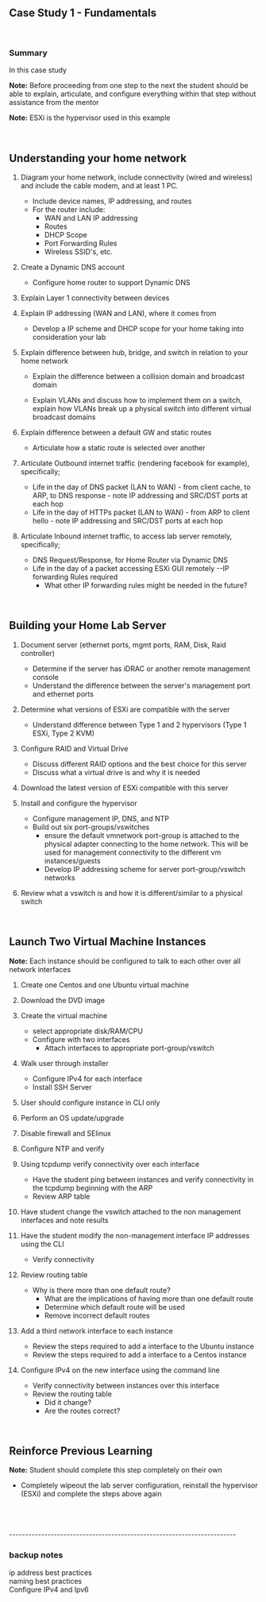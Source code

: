 ## Case Study 1 - Fundamentals  

<br/>    

### Summary  

In this case study 

__Note:__  Before proceeding from one step to the next the student should be able to explain, articulate, and configure everything within that step without assistance from the mentor  

__Note:__ ESXi is the hypervisor used in this example

<br/>  

## Understanding your home network  


1. Diagram your home network, include connectivity (wired and wireless) and include the cable modem, and at least 1 PC.  
    - Include device names, IP addressing, and routes    
    - For the router include:  
        - WAN and LAN IP addressing  
        - Routes  
        - DHCP Scope    
        - Port Forwarding Rules  
        - Wireless SSID's, etc.  

2. Create a Dynamic DNS account  
    - Configure home router to support Dynamic DNS  

3. Explain Layer 1 connectivity between devices  

4. Explain IP addressing (WAN and LAN), where it comes from  
    - Develop a IP scheme and DHCP scope for your home taking into consideration your lab  

5. Explain difference between hub, bridge, and switch in relation to your home network  
    - Explain the difference between a collision domain and broadcast domain  

    - Explain VLANs and discuss how to implement them on a switch, explain how VLANs break up a physical switch into different virtual broadcast domains  

6. Explain difference between a default GW and static routes  
    - Articulate how a static route is selected over another  

7. Articulate Outbound internet traffic (rendering facebook for example), specifically;  
    - Life in the day of DNS packet (LAN to WAN) - from client cache, to ARP, to DNS response - note IP addressing and SRC/DST ports at each hop  
    - Life in the day of HTTPs packet (LAN to WAN) - from ARP to client hello - note IP addressing and SRC/DST ports at each hop  

8. Articulate Inbound internet traffic, to access lab server remotely, specifically;   
    - DNS Request/Response, for Home Router via Dynamic DNS  
    - Life in the day of a packet accessing ESXi GUI remotely --IP forwarding Rules required  
        - What other IP forwarding rules might be needed in the future?


<br/>  

## Building your Home Lab Server  


1. Document server (ethernet ports, mgmt ports, RAM, Disk, Raid controller)  

    - Determine if the server has iDRAC or another remote management console  
    - Understand the difference between the server's management port and ethernet ports  

2. Determine what versions of ESXi are compatible with the server  

    - Understand difference between Type 1 and 2 hypervisors (Type 1 ESXi, Type 2 KVM)  

3. Configure RAID and Virtual Drive  
    - Discuss different RAID options and the best choice for this server  
    - Discuss what a virtual drive is and why it is needed  

4. Download the latest version of ESXi compatible with this server  

5. Install and configure the hypervisor  

    - Configure management IP, DNS, and NTP  
    - Build out six port-groups/vswitches  
        - ensure the default vmnetwork port-group is attached to the physical adapter connecting to the home network.  This will be used for management connectivity to the different vm instances/guests  
        - Develop IP addressing scheme for server port-group/vswitch networks  

6. Review what a vswitch is and how it is different/similar to a physical switch  

<br/>   

## Launch Two Virtual Machine Instances  

__Note:__ Each instance should be configured to talk to each other over all network interfaces  

1. Create one Centos and one Ubuntu virtual machine  

2. Download the DVD image  

3. Create the virtual machine  
    - select appropriate disk/RAM/CPU
    - Configure with two interfaces
        - Attach interfaces to appropriate port-group/vswitch  

4.  Walk user through installer  
    - Configure IPv4 for each interface  
    - Install SSH Server  

5.  User should configure instance in CLI only  

6.  Perform an OS update/upgrade  

7.  Disable firewall and SElinux   

8.  Configure NTP and verify  

9.  Using tcpdump verify connectivity over each interface  
    - Have the student ping between instances and verify connectivity in the tcpdump beginning with the ARP  
    - Review ARP table  

10.  Have student change the vswitch attached to the non management interfaces and note results  

11.  Have the student modify the non-management interface IP addresses using the CLI  
        - Verify connectivity  

12. Review routing table  
    - Why is there more than one default route?  
        - What are the implications of having more than one default route  
        - Determine which default route will be used  
        - Remove incorrect default routes   

13. Add a third network interface to each instance  
    - Review the steps required to add a interface to the Ubuntu instance  
    - Review the steps required to add a interface to a Centos instance  

14.  Configure IPv4 on the new interface using the command line  
        - Verify connectivity between instances over this interface  
        - Review the routing table  
            - Did it change?  
            - Are the routes correct?  


<br/>  

## Reinforce Previous Learning  

__Note:__ Student should complete this step completely on their own  

- Completely wipeout the lab server configuration, reinstall the hypervisor (ESXi) and complete the steps above again  

 
<br/>  
<br/>  
<br/>
-----------------------------------------------------------------------  

### backup notes  

ip address best practices  
naming best practices  
Configure IPv4 and Ipv6  

